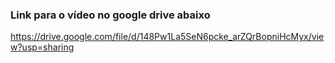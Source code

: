 ### Link para o vídeo no google drive abaixo
https://drive.google.com/file/d/148Pw1La5SeN6pcke_arZQrBopniHcMyx/view?usp=sharing
